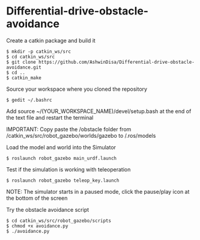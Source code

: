# Differential-drive-obstacle-avoidance
Create a catkin package and build it 

	$ mkdir -p catkin_ws/src
    $ cd catkin_ws/src
    $ git clone https://github.com/AshwinDisa/Differential-drive-obstacle-avoidance.git
    $ cd ..
    $ catkin_make
  
Source your workspace where you cloned the repository

	$ gedit ~/.bashrc
	
Add source ~/(YOUR_WORKSPACE_NAME)/devel/setup.bash at the end of the text file and restart the terminal

IMPORTANT: Copy paste the /obstacle folder from /catkin_ws/src/robot_gazebo/worlds/gazebo to /.ros/models

Load the model and world into the Simulator

    $ roslaunch robot_gazebo main_urdf.launch
    
Test if the simulation is working with teleoperation

    $ roslaunch robot_gazebo teleop_key.launch   
 
NOTE: The simulator starts in a paused mode, click the pause/play icon at the bottom of the screen

Try the obstacle avoidance script

    $ cd catkin_ws/src/robot_gazebo/scripts
    $ chmod +x avoidance.py
    $ ./avoidance.py
    
